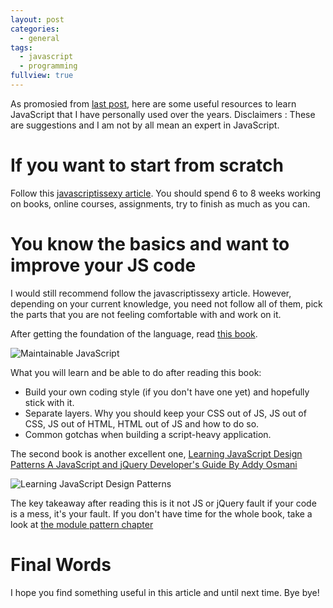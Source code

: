 ```yaml
---
layout: post
categories: 
  - general
tags: 
  - javascript
  - programming
fullview: true
---
```





As promosied from [last post](http://quannt.github.io/general/2015/06/16/I-Dont-Know-Js-I.html), here are some useful resources to learn JavaScript that I have personally used over the years. Disclaimers : These are suggestions and I am not by all mean an expert in JavaScript.


# If you want to start from scratch

Follow this [javascriptissexy article](http://javascriptissexy.com/how-to-learn-javascript-properly/). You should spend 6 to 8 weeks working on books, online courses, assignments, try to finish as much as you can.

# You know the basics and want to improve your JS code
I would still recommend follow the javascriptissexy article. However, depending on your current knowledge, you need not follow all of them, pick the parts that you are not feeling comfortable with and work on it.


After getting the foundation of the language, read [this book](http://shop.oreilly.com/product/0636920025245.do). 

![Maintainable JavaScript ](http://akamaicovers.oreilly.com/images/0636920025245/lrg.jpg)

What you will learn and be able to do after reading this book: 
* Build your own coding style (if you don't have one yet) and hopefully stick with it. 
* Separate layers. Why you should keep your CSS out of JS, JS out of CSS, JS out of HTML, HTML out of JS and how to do so.
* Common gotchas when building a script-heavy application.

The second book is another excellent one, [ Learning JavaScript Design Patterns
A JavaScript and jQuery Developer's Guide
By Addy Osmani](http://addyosmani.com/resources/essentialjsdesignpatterns/book/)

![Learning JavaScript Design Patterns](http://akamaicovers.oreilly.com/images/0636920025832/lrg.jpg)

The key takeaway after reading this is it not JS or jQuery fault if your code is a mess, it's your fault. If you don't have time for the whole book, take a look at [the module pattern chapter](http://addyosmani.com/resources/essentialjsdesignpatterns/book/#modulepatternjavascript)

# Final Words
I hope you find something useful in this article and until next time. Bye bye!
